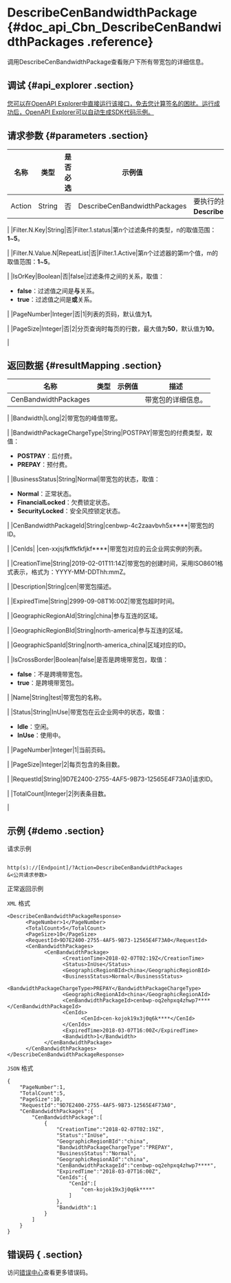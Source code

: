 # DescribeCenBandwidthPackage {#doc_api_Cbn_DescribeCenBandwidthPackages .reference}

调用DescribeCenBandwidthPackage查看账户下所有带宽包的详细信息。

## 调试 {#api_explorer .section}

[您可以在OpenAPI Explorer中直接运行该接口，免去您计算签名的困扰。运行成功后，OpenAPI Explorer可以自动生成SDK代码示例。](https://api.aliyun.com/#product=Cbn&api=DescribeCenBandwidthPackages&type=RPC&version=2017-09-12)

## 请求参数 {#parameters .section}

|名称|类型|是否必选|示例值|描述|
|--|--|----|---|--|
|Action|String|否|DescribeCenBandwidthPackages|要执行的操作，取值：**DescribeCenBandwidthPackages**。

 |
|Filter.N.Key|String|否|Filter.1.status|第n个过滤条件的类型，n的取值范围：**1**~**5**。

 |
|Filter.N.Value.N|RepeatList|否|Filter.1.Active|第n个过滤器的第m个值，m的取值范围：**1**~**5**。

 |
|IsOrKey|Boolean|否|false|过滤条件之间的关系，取值：

 -   **false**：过滤值之间是**与**关系。
-   **true**：过滤值之间是**或**关系。

 |
|PageNumber|Integer|否|1|列表的页码，默认值为**1**。

 |
|PageSize|Integer|否|2|分页查询时每页的行数，最大值为**50**，默认值为**10**。

 |

## 返回数据 {#resultMapping .section}

|名称|类型|示例值|描述|
|--|--|---|--|
|CenBandwidthPackages| | |带宽包的详细信息。

 |
|Bandwidth|Long|2|带宽包的峰值带宽。

 |
|BandwidthPackageChargeType|String|POSTPAY|带宽包的付费类型，取值：

 -   **POSTPAY**：后付费。
-   **PREPAY**：预付费。

 |
|BusinessStatus|String|Normal|带宽包的状态，取值：

 -   **Normal**：正常状态。
-   **FinancialLocked**：欠费锁定状态。
-   **SecurityLocked**：安全风控锁定状态。

 |
|CenBandwidthPackageId|String|cenbwp-4c2zaavbvh5x\*\*\*\*|带宽包的ID。

 |
|CenIds| |cen-xxjsjfkffkfkfjkf\*\*\*\*|带宽包对应的云企业网实例的列表。

 |
|CreationTime|String|2019-02-01T11:14Z|带宽包的创建时间，采用ISO8601格式表示，格式为：YYYY-MM-DDThh:mmZ。

 |
|Description|String|cen|带宽包描述。

 |
|ExpiredTime|String|2999-09-08T16:00Z|带宽包超时时间。

 |
|GeographicRegionAId|String|china|参与互连的区域。

 |
|GeographicRegionBId|String|north-america|参与互连的区域。

 |
|GeographicSpanId|String|north-america\_china|区域对应的ID。

 |
|IsCrossBorder|Boolean|false|是否是跨境带宽包，取值：

 -   **false**：不是跨境带宽包。
-   **true**：是跨境带宽包。

 |
|Name|String|test|带宽包的名称。

 |
|Status|String|InUse|带宽包在云企业网中的状态，取值：

 -   **Idle**：空闲。
-   **InUse**：使用中。

 |
|PageNumber|Integer|1|当前页码。

 |
|PageSize|Integer|2|每页包含的条目数。

 |
|RequestId|String|9D7E2400-2755-4AF5-9B73-12565E4F73A0|请求ID。

 |
|TotalCount|Integer|2|列表条目数。

 |

## 示例 {#demo .section}

请求示例

``` {#request_demo}

http(s)://[Endpoint]/?Action=DescribeCenBandwidthPackages
&<公共请求参数>

```

正常返回示例

`XML` 格式

``` {#xml_return_success_demo}
<DescribeCenBandwidthPackageResponse>
	  <PageNumber>1</PageNumber>
	  <TotalCount>5</TotalCount>
	  <PageSize>10</PageSize>
	  <RequestId>9D7E2400-2755-4AF5-9B73-12565E4F73A0</RequestId>
	  <CenBandwidthPackages>
		    <CenBandwidthPackage>
			      <CreationTime>2018-02-07T02:19Z</CreationTime>
			      <Status>InUse</Status>
			      <GeographicRegionBId>china</GeographicRegionBId>
			      <BusinessStatus>Normal</BusinessStatus>
			      <BandwidthPackageChargeType>PREPAY</BandwidthPackageChargeType>
			      <GeographicRegionAId>china</GeographicRegionAId>
			      <CenBandwidthPackageId>cenbwp-oq2ehpxq4zhwp7****</CenBandwidthPackageId>
			      <CenIds>
				        <CenId>cen-kojok19x3j0q6k****</CenId>
			      </CenIds>
			      <ExpiredTime>2018-03-07T16:00Z</ExpiredTime>
			      <Bandwidth>1</Bandwidth>
		    </CenBandwidthPackage>
	  </CenBandwidthPackages>
</DescribeCenBandwidthPackageResponse>
```

`JSON` 格式

``` {#json_return_success_demo}
{
	"PageNumber":1,
	"TotalCount":5,
	"PageSize":10,
	"RequestId":"9D7E2400-2755-4AF5-9B73-12565E4F73A0",
	"CenBandwidthPackages":{
		"CenBandwidthPackage":[
			{
				"CreationTime":"2018-02-07T02:19Z",
				"Status":"InUse",
				"GeographicRegionBId":"china",
				"BandwidthPackageChargeType":"PREPAY",
				"BusinessStatus":"Normal",
				"GeographicRegionAId":"china",
				"CenBandwidthPackageId":"cenbwp-oq2ehpxq4zhwp7****",
				"ExpiredTime":"2018-03-07T16:00Z",
				"CenIds":{
					"CenId":[
						"cen-kojok19x3j0q6k****"
					]
				},
				"Bandwidth":1
			}
		]
	}
}
```

## 错误码 { .section}

访问[错误中心](https://error-center.aliyun.com/status/product/Cbn)查看更多错误码。

